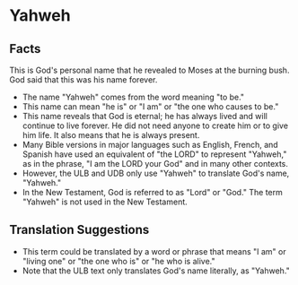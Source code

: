 # Yahweh

## Facts

This is God's personal name that he revealed to Moses at the burning bush. God said that this was his name forever.

* The name "Yahweh" comes from the word meaning "to be."
* This name can mean "he is" or "I am" or "the one who causes to be."
* This name reveals that God is eternal; he has always lived and will continue to live forever. He did not need anyone to create him or to give him life. It also means that he is always present.
* Many Bible versions in major languages such as English, French, and Spanish have used an equivalent of "the LORD" to represent "Yahweh," as in the phrase, "I am the LORD your God" and in many other contexts.
* However, the ULB and UDB only use "Yahweh" to translate God's name, "Yahweh."
* In the New Testament, God is referred to as "Lord" or "God." The term "Yahweh" is not used in the New Testament.


## Translation Suggestions



* This term could be translated by a word or phrase that means "I am" or "living one" or "the one who is" or "he who is alive."
* Note that the ULB text only translates God's name literally, as "Yahweh."